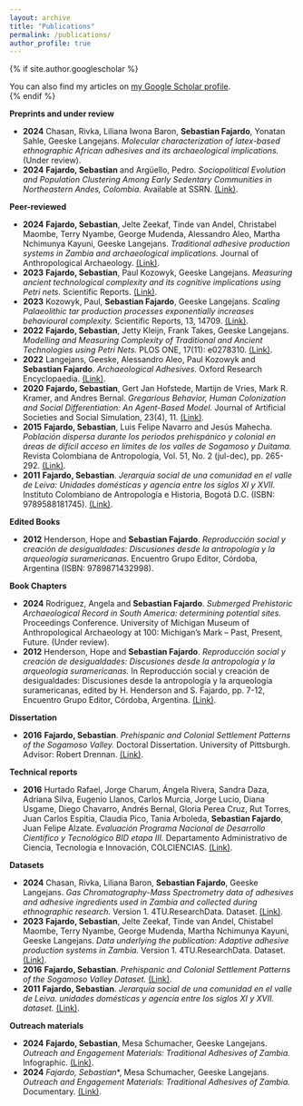 ```yaml
---
layout: archive
title: "Publications"
permalink: /publications/
author_profile: true
---
```


{% if site.author.googlescholar %}
  <div class="wordwrap">You can also find my articles on <a href="{{site.author.googlescholar}}">my Google Scholar profile</a>.</div>
{% endif %}

**Preprints and under review**

- **2024** Chasan, Rivka, Liliana Iwona Baron, **Sebastian Fajardo**, Yonatan Sahle, Geeske Langejans. *Molecular characterization of latex-based ethnographic African adhesives and its archaeological implications.* (Under review).
- **2024** **Fajardo, Sebastian** and Argüello, Pedro. *Sociopolitical Evolution and Population Clustering Among Early Sedentary Communities in Northeastern Andes, Colombia.* Available at SSRN. [(Link)](http://dx.doi.org/10.2139/ssrn.4719106).

**Peer-reviewed**

- **2024** **Fajardo, Sebastian**, Jelte Zeekaf, Tinde van Andel, Christabel Maombe, Terry Nyambe, George Mudenda, Alessandro Aleo, Martha Nchimunya Kayuni, Geeske Langejans. *Traditional adhesive production systems in Zambia and archaeological implications.* Journal of Anthropological Archaeology. [(Link)](https://doi.org/10.1016/j.jaa.2024.101586).
- **2023** **Fajardo, Sebastian**, Paul Kozowyk, Geeske Langejans. *Measuring ancient technological complexity and its cognitive implications using Petri nets.* Scientific Reports. [(Link)](http://doi.org/10.1038/s41598-023-42078-1).
- **2023** Kozowyk, Paul, **Sebastian Fajardo**, Geeske Langejans. *Scaling Palaeolithic tar production processes exponentially increases behavioural complexity.* Scientific Reports, 13, 14709. [(Link)](http://doi.org/10.1038/s41598-023-41963-z).
- **2022** **Fajardo, Sebastian**, Jetty Kleijn, Frank Takes, Geeske Langejans. *Modelling and Measuring Complexity of Traditional and Ancient Technologies using Petri Nets.* PLOS ONE, 17(11): e0278310. [(Link)](https://doi.org/10.1371/journal.pone.0278310).
- **2022** Langejans, Geeske, Alessandro Aleo, Paul Kozowyk and **Sebastian Fajardo**. *Archaeological Adhesives.* Oxford Research Encyclopaedia. [(Link)](http://doi.org/10.1093/acrefore/9780190854584.013.198).
- **2020** **Fajardo, Sebastian**, Gert Jan Hofstede, Martijn de Vries, Mark R. Kramer, and Andres Bernal. *Gregarious Behavior, Human Colonization and Social Differentiation: An Agent-Based Model.* Journal of Artificial Societies and Social Simulation, 23(4), 11. [(Link)](http://doi.org/10.18564/jasss.4433).
- **2015** **Fajardo, Sebastian**, Luis Felipe Navarro and Jesús Mahecha. *Población dispersa durante los periodos prehispánico y colonial en áreas de difícil acceso en límites de los valles de Sogamoso y Duitama.* Revista Colombiana de Antropología, Vol. 51, No. 2 (jul-dec), pp. 265-292. [(Link)](http://doi.org/10.22380/2539472X21).
- **2011** **Fajardo, Sebastian**. *Jerarquía social de una comunidad en el valle de Leiva: Unidades domésticas y agencia entre los siglos XI y XVII.* Instituto Colombiano de Antropología e Historia, Bogotá D.C. (ISBN: 9789588181745). [(Link)](https://publicaciones.icanh.gov.co/index.php/picanh/catalog/book/134).

**Edited Books**

- **2012** Henderson, Hope and **Sebastian Fajardo**. *Reproducción social y creación de desigualdades: Discusiones desde la antropología y la arqueología suramericanas.* Encuentro Grupo Editor, Córdoba, Argentina (ISBN: 9789871432998).

**Book Chapters**

- **2024** Rodriguez, Angela and **Sebastian Fajardo**. *Submerged Prehistoric Archaeological Record in South America: determining potential sites.* Proceedings Conference. University of Michigan Museum of Anthropological Archaeology at 100: Michigan’s Mark – Past, Present, Future. (Under review).
- **2012** Henderson, Hope and **Sebastian Fajardo**. *Reproducción social y creación de desigualdades: Discusiones desde la antropología y la arqueología suramericanas.* In Reproducción social y creación de desigualdades: Discusiones desde la antropología y la arqueología suramericanas, edited by H. Henderson and S. Fajardo, pp. 7-12, Encuentro Grupo Editor, Córdoba, Argentina. [(Link)](https://www.researchgate.net/publication/370445115_Henderson_Hope_and_Sebastian_Fajardo_Reproduccion_social_y_creacion_de_desigualdades_Discusiones_desde_la_antropologia_y_la_arqueologia_suramericanas).

**Dissertation**

- **2016** **Fajardo, Sebastian**. *Prehispanic and Colonial Settlement Patterns of the Sogamoso Valley.* Doctoral Dissertation. University of Pittsburgh. Advisor: Robert Drennan. [(Link)](http://d-scholarship.pitt.edu/id/eprint/29329).

**Technical reports**

- **2016** Hurtado Rafael, Jorge Charum, Ángela Rivera, Sandra Daza, Adriana Silva, Eugenio Llanos, Carlos Murcia, Jorge Lucio, Diana Usgame, Diego Chavarro, Andrés Bernal, Gloria Perea Cruz, Rut Torres, Juan Carlos Espitia, Claudia Pico, Tania Arboleda, **Sebastian Fajardo**, Juan Felipe Alzate. *Evaluación Programa Nacional de Desarrollo Científico y Tecnológico BID etapa III.* Departamento Administrativo de Ciencia, Tecnología e Innovación, COLCIENCIAS. [(Link)](http://hdl.handle.net/11146/70).

**Datasets**

- **2024** Chasan, Rivka, Liliana Baron, **Sebastian Fajardo**, Geeske Langejans. *Gas Chromatography-Mass Spectrometry data of adhesives and adhesive ingredients used in Zambia and collected during ethnographic research.* Version 1. 4TU.ResearchData. Dataset.  [(Link)](https://doi.org/10.4121/b1c2692e-38fa-4526-88ab-15b2ff782a0a.v1).
- **2023** **Fajardo, Sebastian**, Jelte Zeekaf, Tinde van Andel, Chistabel Maombe, Terry Nyambe, George Mudenda, Martha Nchimunya Kayuni, Geeske Langejans. *Data underlying the publication: Adaptive adhesive production systems in Zambia.* Version 1. 4TU.ResearchData. Dataset. [(Link)](https://doi.org/10.4121/7e283c12-c76f-4f8b-8a58-4b188d86798c.v1).
- **2016** **Fajardo, Sebastian**. *Prehispanic and Colonial Settlement Patterns of the Sogamoso Valley Dataset.* [(Link)](http://cadb.pitt.edu/fajardo/index.html).
- **2011** **Fajardo, Sebastian**. *Jerarquía social de una comunidad en el valle de Leiva. unidades domésticas y agencia entre los siglos XI y XVII. dataset.* [(Link)](https://www.icanh.gov.co/?idcategoria=6407).

**Outreach materials**

- **2024** **Fajardo, Sebastian**, Mesa Schumacher, Geeske Langejans. *Outreach and Engagement Materials: Traditional Adhesives of Zambia.* Infographic. [(Link)](https://doi.org/10.4121/20ad997b-410a-4d2b-9151-cf3973efe57b.v1).
- **2024** *Fajardo, Sebastian**, Mesa Schumacher, Geeske Langejans. *Outreach and Engagement Materials: Traditional Adhesives of Zambia.* Documentary. [(Link)](https://youtu.be/oV-lRQiYg38?si=056qO7W8KdMakVCm).
